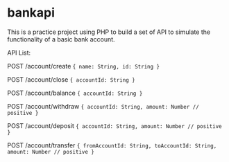 # bankapi
This is a practice project using PHP to build a set of API to simulate the functionality of a basic bank account.

API List:

POST /account/create
`{
  name: String,
  id: String
}`

POST /account/close
`{
  accountId: String
}`

POST /account/balance
`{
  accountId: String
}`


POST /account/withdraw
`{
  accountId: String,
  amount: Number // positive
}`

POST /account/deposit
`{
  accountId: String,
  amount: Number // positive
}`

POST /account/transfer
`{
  fromAccountId: String,
  toAccountId: String,
  amount: Number // positive
}`
